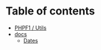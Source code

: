 # Table of contents

* [PHPF1 / Utils](README.md)
* [docs](docs/README.md)
  * [Dates](docs/dates.md)

